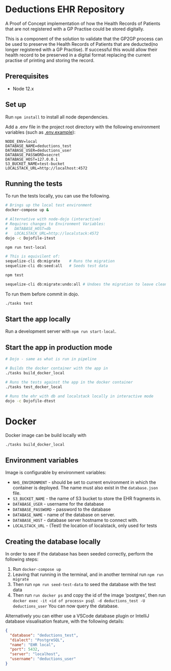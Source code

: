 # Deductions EHR Repository

A Proof of Concept implementation of how the Health Records of Patients that are not registered with a GP Practise could be stored digitally.

This is a component of the solution to validate that the GP2GP process can be used to preserve the Health Records of Patients that are deducted(no longer registered with a GP Practise). If successful this would allow their health record to be preserved in a digital format replacing the current practise of printing and storing the record.

## Prerequisites

- Node 12.x

## Set up

Run `npm install` to install all node dependencies.

Add a .env file in the project root directory with the following environment variables
(such as [.env.example](./.env.example)):

```
NODE_ENV=local
DATABASE_NAME=deductions_test
DATABASE_USER=deductions_user
DATABASE_PASSWORD=secret
DATABASE_HOST=127.0.0.1
S3_BUCKET_NAME=test-bucket
LOCALSTACK_URL=http://localhost:4572
```

## Running the tests

To run the tests locally, you can use the following.

```bash
# Brings up the local test environment
docker-compose up &

# Alternative with node-dojo (interactive)
# Requires changes to Environment Variables:
#   DATABASE_HOST=db
#   LOCALSTACK_URL=http://localstack:4572
dojo -c Dojofile-itest

npm run test-local

# This is equivilent of:
sequelize-cli db:migrate    # Runs the migration
sequelize-cli db:seed:all   # Seeds test data

npm test

sequelize-cli db:migrate:undo:all # Undoes the migration to leave clean env
```

To run them before commit in dojo.

```bash
./tasks test
```

## Start the app locally

Run a development server with `npm run start-local`.

## Start the app in production mode

```bash
# Dojo - same as what is run in pipeline

# Builds the docker container with the app in
./tasks build_docker_local

# Runs the tests against the app in the docker container
./tasks test_docker_local

# Runs the ehr with db and localstack locally in interactive mode
dojo -c Dojofile-dtest
```

# Docker

Docker image can be build locally with

```
./tasks build_docker_local
```

## Environment variables

Image is configurable by environment variables:

- `NHS_ENVIRONMENT` - should be set to current environment in which the container is deployed. The name must also exist in the `database.json` file.
- `S3_BUCKET_NAME` - the name of S3 bucket to store the EHR fragments in.
- `DATABASE_USER` - username for the database
- `DATABASE_PASSWORD` - password to the database
- `DATABASE_NAME` - name of the database on server.
- `DATABASE_HOST` - database server hostname to connect with.
- `LOCALSTACK_URL` - (Test) the location of localstack, only used for tests

## Creating the database locally

In order to see if the database has been seeded correctly, perform the following steps:

1. Run `docker-compose up`
2. Leaving that running in the terminal, and in another terminal run `npm run migrate`
3. Then run `npm run seed-test-data` to seed the database with the test data
4. Then run `run docker ps` and copy the id of the image ‘postgres’, then run `docker exec -it <id of process> psql -d deductions_test -U deductions_user`
   You can now query the database.

Alternatively you can either use a VSCode database plugin or IntelliJ database visualisation feature, with the following details:

```json
{
  "database": "deductions_test",
  "dialect": "PostgreSQL",
  "name": "EHR local",
  "port": 5432,
  "server": "localhost",
  "username": "deductions_user"
}
```
